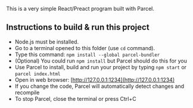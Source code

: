 This is a very simple React/Preact program built with Parcel.

Instructions to build & run this project
----------------------------------------

- Node.js must be installed.
- Go to a terminal opened to this folder (use `cd` command).
- Type this command: `npm install --global parcel-bundler`
- (Optional) You could run `npm install` but Parcel should do this for you
- Use Parcel to install, build and run your project by typing `npm start` or `parcel index.html`
- Open in web browser: [http://127.0.0.1:1234](http://127.0.0.1:1234)
- If you change the code, Parcel will automatically detect changes and recompile
- To stop Parcel, close the terminal or press Ctrl+C
